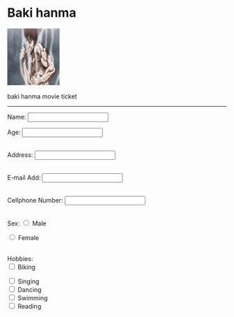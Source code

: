 <!DOCTYPE html>
<html lang="en">
  <head>
 <meta charset="UTF-8">
  <meta name="viewport" content="width=device-width, initial-scale=1.0">
  <meta http-equiv="X-UA-Compatible" content="ie=edge">
  <title>BAKIHANMA</title>
</head>
<body>
  <h1>Baki hanma</h1>
  <img src="baki-hanma-1.png.png" alt="bakihanma" height="130" width="120">
  <p>baki hanma movie ticket</p>
  <hr>
  <label for="name">Name:</label>
 <input type="text" id="name" name="name">

 <label for="age">Age:</label>
 <input type="number" id="age" name="age"><br><br>

 <label for="address">Address:</label>
 <input type="text" id="address" name="address"><br><br>

 <label for="email">E-mail Add:</label>
 <input type="email" id="email" name="email"><br><br>

 <label for="cell">Cellphone Number:</label>
 <input type="tel" id="cell" name="cell"><br><br>

<!-- Sex -->
 Sex:
 <input type="radio" id="male" name="sex" value="Male">
 <label for="male">Male</label>

 <input type="radio" id="female" name="sex" value="Female">
 <label for="female">Female</label><br><br>

 <!-- Hobbies -->
 Hobbies:<br>
 <input type="checkbox" id="biking" name="hobbies" value="Biking">
 <label for="biking">Biking</label><br>

 <input type="checkbox" id="singing" name="hobbies" value="Singing">
 <label for="singing">Singing</label><br>

 <input type="checkbox" id="dancing" name="hobbies" value="Dancing">
 <label for="dancing">Dancing</label><br>

 <input type="checkbox" id="swimming" name="hobbies" value="Swimming">
 <label for="swimming">Swimming</label><br>

 <input type="checkbox" id="reading" name="hobbies" value="Reading">
 <label for="reading">Reading</label><br><br>
</body>
</html>
